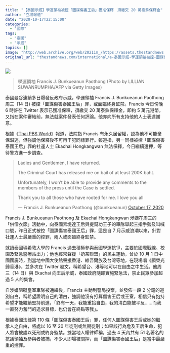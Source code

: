 ```yaml
---
title: "【泰國示威】學運領袖被控「圖謀傷害王后」獲准保釋　須繳交 20 萬泰銖保釋金"
author: "立場報道"
date: "2020-10-17T22:15:00"
categories:
  - "國際"
tags:
  - "泰國"
  - "示威"
topics: []
image: "http://web.archive.org/web/2021im_/https://assets.thestandnews.com/media/photos/20201017-2920copy_86hFx_MWVhNG2.png"
original_url: "thestandnews.com/international/a-泰國示威-學運領袖被控-圖謀傷害泰國王后-罪獲准保釋-須繳交-20-萬泰銖保釋金"
---
```

![](http://web.archive.org/web/2021im_/https://assets.thestandnews.com/media/photos/20201017-2920copy_86hFx_MWVhNG2.png)
> 學運領袖 Francis J. Bunkueanun Paothong (Photo by LILLIAN SUWANRUMPHA/AFP via Getty Images)

泰國曼谷連續多日爆發反政府示威，學運領袖 Francis J. Bunkueanun Paothong 周三  (14 日) 被控「圖謀傷害泰國王后」罪，或面臨終身監禁。Francis 今日傍晚 6 時許在 Twitter 表示已獲准保釋，須繳交 20 萬泰銖保釋金，即約 5 萬元港幣，又指在案件審結前，無法就案件發表任何評論。他亦向所有支持他的人士表達謝意。

根據《[Thai PBS World](http://web.archive.org/web/20211229132827/https://www.thaipbsworld.com/court-grants-bail-to-protester-who-allegedly-harassed-hm-the-queen/?fbclid=IwAR0cVdPnMVi14CRORFRd4r1nQ14YbhLQL2se1F54eeZHSLqzgrNLRMSomvA)》報道，法院指 Francis 有永久居留權，認為他不可能棄保潛逃，但強調他保釋後不可再干犯同樣罪行。報道指，另一同樣被控「圖謀傷害泰國王后」罪的社運人士 Ekachai Hongkangwan 無法保釋，今日繼續還押，等待警方進一步調查。

> Ladies and Gentlemen, I have returned.  
>   
> The Criminal Court has released me on bail of at least 200K baht.  
>   
> Unfortunately, I won’t be able to provide any comments to the members of the press until the Case is settled.  
>   
> Thank you to all those who have rooted for me. I love you all
> 
> — Francis J. Bunkueanun Paothong (@bunkueanun) [October 17, 2020](http://web.archive.org/web/20211229132827/https://twitter.com/bunkueanun/status/1317408900493160448?ref_src=twsrc%5Etfw)

Francis J. Bunkueanun Paothong 及 Ekachai Hongkangwan 涉嫌在周三的「供僧衣節」活動中，向泰國素堤達王后與提幫功王子的車隊舉起三指手勢及叫喊口號，昨日正式被控「圖謀傷害泰國王后」罪，這是自 7 月示威浪潮以來，針對社運人士最嚴重的控罪，兩人或面臨終身監禁。

就讀泰國瑪希敦大學的 Francis 過去積極參與泰國學運抗爭，主要於國際戰線、校園及緊急醫療站出力；他也經常聲援「奶茶聯盟」的民主運動，曾於 10 月 1 日中國國慶時，到當地中國大使館聲援香港、維吾爾族及台灣等地，在現場唱《願榮光歸香港》，並多次在 Twitter 發文，稱希望台、港等地可以在自由之中生活。他周三（14 日）與 Ekachai 向王后示威，泰國政府隨即實施緊急法，禁止民眾參加超過 5 人的集會。

自涉嫌阻礙皇室車隊被通緝後，Francis 主動到警局投案，並發佈一段 2 分鐘的道別自白，稱希望證明自己的清白，強調他沒有打算傷害王后或王室，相信只有抱持希望才能繼續堅持前進，「終有一天，我能重拾自由，我的清白能被平反……而我一直努力奮鬥的追求目標，也仍會在終點等我」。

根據泰國法律第 110 條「圖謀傷害泰國王后」罪，任何人圖謀傷害王后或她的繼承人之自由，將處以 16 至 20 年徒刑或無期徒刑；如果該行為危及王后生命，犯人將會被處以死刑或終身監禁。據當地人權律師稱，過去 4 天內共有 51 名著名的抗議領袖及參與者被捕，不少人即場被關押，而「圖謀傷害泰國王后」是當中最嚴重的控罪。